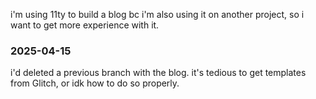 i'm using 11ty to build a blog bc i'm also using it on another project, so i want to get more experience with it.

### 2025-04-15
i'd deleted a previous branch with the blog. it's tedious to get templates from Glitch, or idk how to do so properly.